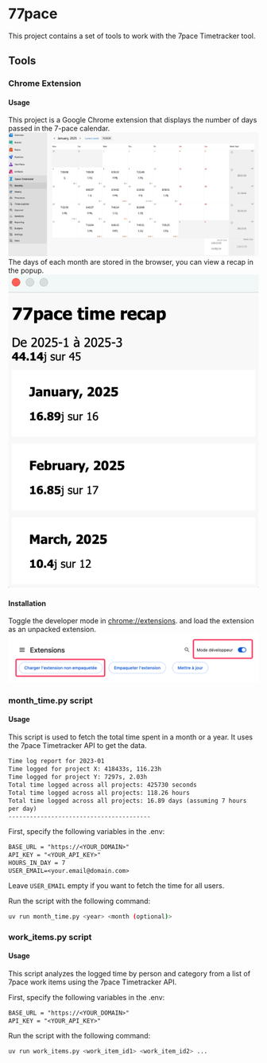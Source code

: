# 77pace
This project contains a set of tools to work with the 7pace Timetracker tool.

## Tools
### Chrome Extension
#### Usage
This project is a Google Chrome extension that displays the number of days passed in the 7-pace calendar.
![extension_calendar](https://raw.githubusercontent.com/valentinpx/77pace/refs/heads/main/img/extension_calendar.png)
The days of each month are stored in the browser, you can view a recap in the popup.
![extension_popup](https://raw.githubusercontent.com/valentinpx/77pace/refs/heads/main/img/extension_popup.png)

#### Installation
Toggle the developer mode in [chrome://extensions](chrome://extensions). and load the extension as an unpacked extension.
![extension_install](https://raw.githubusercontent.com/valentinpx/77pace/refs/heads/main/img/extension_install.png)

### month_time.py script
#### Usage
This script is used to fetch the total time spent in a month or a year. It uses the 7pace Timetracker API to get the data.
```
Time log report for 2023-01
Time logged for project X: 418433s, 116.23h
Time logged for project Y: 7297s, 2.03h
Total time logged across all projects: 425730 seconds
Total time logged across all projects: 118.26 hours
Total time logged across all projects: 16.89 days (assuming 7 hours per day)
----------------------------------------
```

First, specify the following variables in the .env:
```
BASE_URL = "https://<YOUR_DOMAIN>"
API_KEY = "<YOUR_API_KEY>"
HOURS_IN_DAY = 7
USER_EMAIL=<your.email@domain.com>
```
Leave `USER_EMAIL` empty if you want to fetch the time for all users.

Run the script with the following command:
```bash
uv run month_time.py <year> <month (optional)>
```

### work_items.py script
#### Usage
This script analyzes the logged time by person and category from a list of 7pace work items using the 7pace Timetracker API.

First, specify the following variables in the .env:
```
BASE_URL = "https://<YOUR_DOMAIN>"
API_KEY = "<YOUR_API_KEY>"
```

Run the script with the following command:
```bash
uv run work_items.py <work_item_id1> <work_item_id2> ...
```
